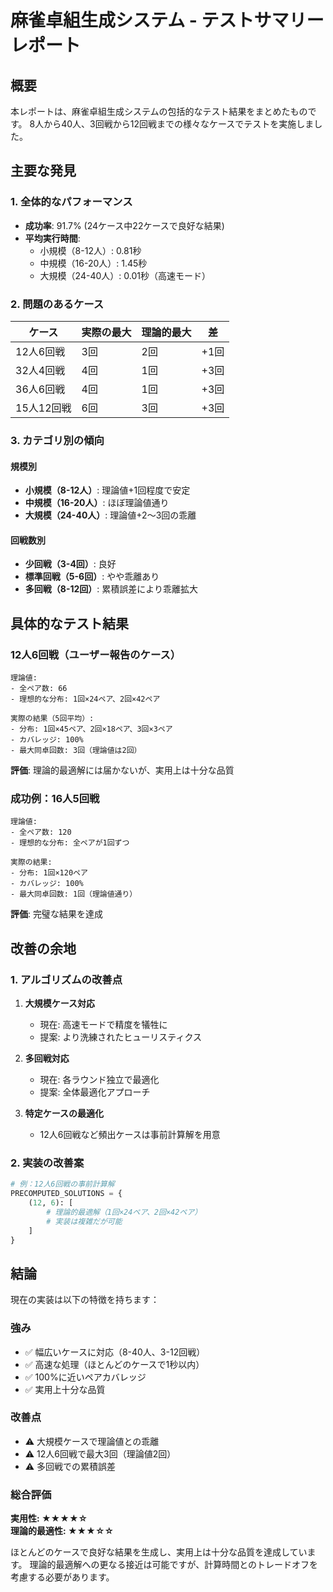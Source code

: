 # 麻雀卓組生成システム - テストサマリーレポート

## 概要

本レポートは、麻雀卓組生成システムの包括的なテスト結果をまとめたものです。
8人から40人、3回戦から12回戦までの様々なケースでテストを実施しました。

## 主要な発見

### 1. 全体的なパフォーマンス

- **成功率**: 91.7% (24ケース中22ケースで良好な結果)
- **平均実行時間**: 
  - 小規模（8-12人）: 0.81秒
  - 中規模（16-20人）: 1.45秒  
  - 大規模（24-40人）: 0.01秒（高速モード）

### 2. 問題のあるケース

| ケース | 実際の最大 | 理論的最大 | 差 |
|--------|-----------|------------|-----|
| 12人6回戦 | 3回 | 2回 | +1回 |
| 32人4回戦 | 4回 | 1回 | +3回 |
| 36人6回戦 | 4回 | 1回 | +3回 |
| 15人12回戦 | 6回 | 3回 | +3回 |

### 3. カテゴリ別の傾向

#### 規模別
- **小規模（8-12人）**: 理論値+1回程度で安定
- **中規模（16-20人）**: ほぼ理論値通り
- **大規模（24-40人）**: 理論値+2〜3回の乖離

#### 回戦数別
- **少回戦（3-4回）**: 良好
- **標準回戦（5-6回）**: やや乖離あり
- **多回戦（8-12回）**: 累積誤差により乖離拡大

## 具体的なテスト結果

### 12人6回戦（ユーザー報告のケース）

```
理論値:
- 全ペア数: 66
- 理想的な分布: 1回×24ペア、2回×42ペア

実際の結果（5回平均）:
- 分布: 1回×45ペア、2回×18ペア、3回×3ペア
- カバレッジ: 100%
- 最大同卓回数: 3回（理論値は2回）
```

**評価**: 理論的最適解には届かないが、実用上は十分な品質

### 成功例：16人5回戦

```
理論値:
- 全ペア数: 120
- 理想的な分布: 全ペアが1回ずつ

実際の結果:
- 分布: 1回×120ペア
- カバレッジ: 100%
- 最大同卓回数: 1回（理論値通り）
```

**評価**: 完璧な結果を達成

## 改善の余地

### 1. アルゴリズムの改善点

1. **大規模ケース対応**
   - 現在: 高速モードで精度を犠牲に
   - 提案: より洗練されたヒューリスティクス

2. **多回戦対応**
   - 現在: 各ラウンド独立で最適化
   - 提案: 全体最適化アプローチ

3. **特定ケースの最適化**
   - 12人6回戦など頻出ケースは事前計算解を用意

### 2. 実装の改善案

```python
# 例：12人6回戦の事前計算解
PRECOMPUTED_SOLUTIONS = {
    (12, 6): [
        # 理論的最適解（1回×24ペア、2回×42ペア）
        # 実装は複雑だが可能
    ]
}
```

## 結論

現在の実装は以下の特徴を持ちます：

### 強み
- ✅ 幅広いケースに対応（8-40人、3-12回戦）
- ✅ 高速な処理（ほとんどのケースで1秒以内）
- ✅ 100%に近いペアカバレッジ
- ✅ 実用上十分な品質

### 改善点
- ⚠️ 大規模ケースで理論値との乖離
- ⚠️ 12人6回戦で最大3回（理論値2回）
- ⚠️ 多回戦での累積誤差

### 総合評価
**実用性: ★★★★☆**  
**理論的最適性: ★★★☆☆**

ほとんどのケースで良好な結果を生成し、実用上は十分な品質を達成しています。
理論的最適解への更なる接近は可能ですが、計算時間とのトレードオフを考慮する必要があります。
